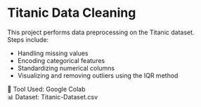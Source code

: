 # Titanic Data Cleaning

This project performs data preprocessing on the Titanic dataset.  
Steps include:
- Handling missing values  
- Encoding categorical features  
- Standardizing numerical columns  
- Visualizing and removing outliers using the IQR method

📁 Tool Used: Google Colab  
📊 Dataset: Titanic-Dataset.csv  
